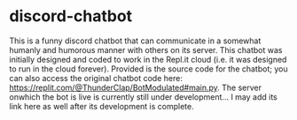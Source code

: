 # discord-chatbot
This is a funny discord chatbot that can communicate in a somewhat humanly and humorous manner with others on its server.
This chatbot was initially designed and coded to work in the Repl.it cloud (i.e. it was designed to run in the cloud forever).
Provided is the source code for the chatbot; you can also access the original chatbot code here: https://replit.com/@ThunderClap/BotModulated#main.py.
The server onwhich the bot is live is currently still under development... I may add its link here as well after its development is complete.
